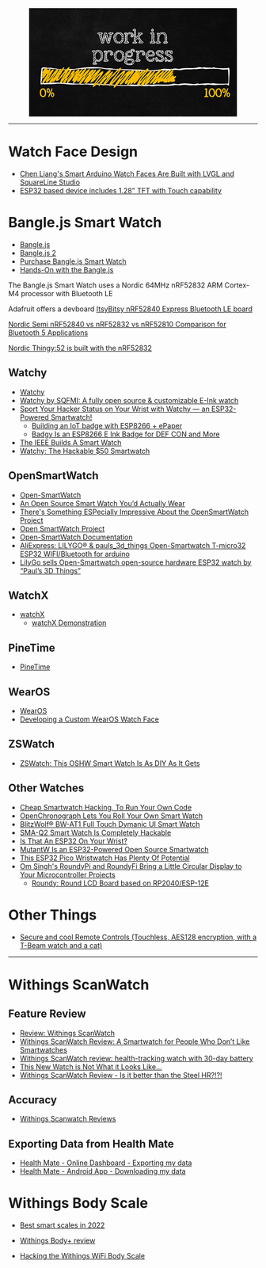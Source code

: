 <!--
Maintainer:   jeffskinnerbox@yahoo.com / www.jeffskinnerbox.me
Version:      0.0.0
-->


<div align="center">
<img src="https://raw.githubusercontent.com/jeffskinnerbox/blog/main/content/images/banners-bkgrds/work-in-progress.jpg" title="These materials require additional work and are not ready for general use." align="center" width=420px height=219px>
</div>


-----



# Watch Face Design

* [Chen Liang's Smart Arduino Watch Faces Are Built with LVGL and SquareLine Studio](https://www.hackster.io/news/chen-liang-s-smart-arduino-watch-faces-are-built-with-lvgl-and-squareline-studio-125a84c86c8f)
* [ESP32 based device includes 1.28” TFT with Touch capability](https://linuxgizmos.com/esp32-based-device-includes-1-28-tft-with-touch-capability/)

# Bangle.js Smart Watch

* [Bangle.js](https://banglejs.com/)
* [Bangle.js 2](https://www.kickstarter.com/projects/gfw/banglejs-2-the-open-smart-watch)
* [Purchase Bangle.js Smart Watch](https://shop.espruino.com/banglejs)
* [Hands-On with the Bangle.js](https://www.hackster.io/news/hands-on-with-the-bangle-js-27a4899dc3bd)

The Bangle.js Smart Watch uses a
Nordic 64MHz nRF52832 ARM Cortex-M4 processor with Bluetooth LE

Adafruit offers a devboard
[ItsyBitsy nRF52840 Express Bluetooth LE board](https://www.geeky-gadgets.com/bluetooth-le-board-02-01-2020/)

[Nordic Semi nRF52840 vs nRF52832 vs nRF52810 Comparison for Bluetooth 5 Applications](https://www.cnx-software.com/2017/08/09/nordic-semi-nrf52840-vs-nrf52832-vs-nrf52810-comparison-for-bluetooth-5-applications/)

 [Nordic Thingy:52 is built with the nRF52832](https://www.nordicsemi.com/Software-and-tools/Prototyping-platforms/Nordic-Thingy-52)

## Watchy

* [Watchy](https://watchy.sqfmi.com/)
* [Watchy by SQFMI: A fully open source & customizable E-Ink watch](https://www.crowdsupply.com/sqfmi/watchy)
* [Sport Your Hacker Status on Your Wrist with Watchy — an ESP32-Powered Smartwatch!](https://www.hackster.io/news/sport-your-hacker-status-on-your-wrist-with-watchy-an-esp32-powered-smartwatch-3db389fd4bc3)
  * [Building an IoT badge with ESP8266 + ePaper](https://medium.com/@monkeytypewritr/esp8266-iot-badge-epaper-c6ef25bdd521)
  * [Badgy Is an ESP8266 E Ink Badge for DEF CON and More](https://www.hackster.io/news/badgy-is-an-esp8266-e-ink-badge-for-def-con-and-more-57ee5f3d54e2)
* [The IEEE Builds A Smart Watch](https://hackaday.com/2021/03/06/the-ieee-builds-a-smart-watch/)
* [Watchy: The Hackable $50 Smartwatch](https://spectrum.ieee.org/geek-life/hands-on/watchy-the-hackable-50-smartwatch)

## OpenSmartWatch

* [Open-SmartWatch](https://www.makerfabs.com/open-smartwatch.html)
* [An Open Source Smart Watch You’d Actually Wear](https://hackaday.com/2021/04/08/an-open-source-smart-watch-youd-actually-wear/)
* [There's Something ESPecially Impressive About the OpenSmartWatch Project](https://www.hackster.io/news/there-s-something-especially-impressive-about-the-opensmartwatch-project-c2c878b983cf)
* [Open SmartWatch Project](https://developer.sony.com/develop/open-devices/more-information/discontinued-projects-initiatives/open-smartwatch-project)
* [Open-SmartWatch Documentation](https://open-smartwatch.github.io/)
* [AliExpress: LILYGO® & pauls_3d_things Open-Smartwatch T-micro32 ESP32 WIFI/Bluetooth for arduino](https://www.aliexpress.com/item/1005002341342799.html)
* [LilyGo sells Open-Smartwatch open-source hardware ESP32 watch by “Paul’s 3D Things”](https://www.cnx-software.com/2021/04/07/lilygo-open-smartwatch-open-source-hardware-esp32-watch-by-pauls-3d-things/)

## WatchX

* [watchX](http://www.watchx.io/)
  * [watchX Demonstration](https://www.youtube.com/watch?v=-_z-94JHiTs)

## PineTime

* [PineTime](https://www.pine64.org/pinetime/)

## WearOS

* [WearOS](https://wearos.google.com/#uniquely-you)
* [Developing a Custom WearOS Watch Face](https://hackaday.com/2022/06/27/developing-a-custom-wearos-watch-face/)

## ZSWatch

* [ZSWatch: This OSHW Smart Watch Is As DIY As It Gets](https://hackaday.com/2023/01/16/zswatch-this-oshw-smart-watch-is-as-diy-as-it-gets/)





## Other Watches

* [Cheap Smartwatch Hacking, To Run Your Own Code](https://hackaday.com/2020/05/02/cheap-smartwatch-hacking-to-run-your-own-code/)
* [OpenChronograph Lets You Roll Your Own Smart Watch](https://hackaday.com/2020/02/26/openchronograph-lets-you-roll-your-own-smart-watch/)
* [BlitzWolf® BW-AT1 Full Touch Dymanic UI Smart Watch](https://www.banggood.com/BlitzWolf-BW-AT1-Full-Screen-Touch-Dymanic-UI-Display-Heart-Rate-Blood-Pressure-Oxygen-Monitor-Weather-Push-Smart-Watch-p-1619435.html)
* [SMA-Q2 Smart Watch Is Completely Hackable](https://hackaday.com/2020/01/30/sma-q2-smart-watch-is-completely-hackable/)
* [Is That An ESP32 On Your Wrist?](https://hackaday.com/2020/05/22/is-that-an-esp32-on-your-wrist/)
* [MutantW Is an ESP32-Powered Open Source Smartwatch](https://www.hackster.io/news/mutantw-is-an-esp32-powered-open-source-smartwatch-4bc6fc5018b1)
* [This ESP32 Pico Wristwatch Has Plenty Of Potential](https://hackaday.com/2022/02/12/this-esp32-pico-wristwatch-has-plenty-of-potential/)
* [Om Singh's RoundyPi and RoundyFi Bring a Little Circular Display to Your Microcontroller Projects](https://www.hackster.io/news/om-singh-s-roundypi-and-roundyfi-bring-a-little-circular-display-to-your-microcontroller-projects-e9d010cfd05a)
  * [Roundy: Round LCD Board based on RP2040/ESP-12E](https://www.kickstarter.com/projects/picobarcodescanner/roundy-round-lcd-board-based-on-pico)

# Other Things

* [Secure and cool Remote Controls (Touchless, AES128 encryption, with a T-Beam watch and a cat)](https://www.youtube.com/watch?v=cXh0T1CWtyg)



-------------


# Withings ScanWatch

## Feature Review

* [Review: Withings ScanWatch](https://www.wired.com/review/withings-scanwatch/)
* [Withings ScanWatch Review: A Smartwatch for People Who Don’t Like Smartwatches](https://www.reviewgeek.com/104990/withings-scanwatch-review-finally-a-simple-alternative-to-smartwatches/)
* [Withings ScanWatch review: health-tracking watch with 30-day battery](https://www.theguardian.com/technology/2020/sep/14/withings-scanwatch-review-health-tracking-watch-with-30-day-battery)
* [This New Watch is Not What it Looks Like...](https://www.youtube.com/watch?v=au-e8QFb0_I)
* [Withings ScanWatch Review - Is it better than the Steel HR?!?!](https://www.youtube.com/watch?v=-DF-nz2YS5E)

## Accuracy

* [Withings Scanwatch Reviews](https://www.youtube.com/watch?v=swQLhrdxEkk&list=PLrpJQJ3tlvklPADcz-WMLuzNU3zlDztx6)

## Exporting Data from Health Mate

* [Health Mate - Online Dashboard - Exporting my data](https://support.withings.com/hc/en-us/articles/201491377-Health-Mate-Online-Dashboard-Exporting-my-data)
* [Health Mate - Android App - Downloading my data](https://support.withings.com/hc/en-us/articles/360001394948-Health-Mate-Android-App-Downloading-my-data)

# Withings Body Scale

* [Best smart scales in 2022](https://www.tomsguide.com/us/best-smart-scales,review-3469.html)
* [Withings Body+ review](https://www.techradar.com/reviews/withings-body)


* [Hacking the Withings WiFi Body Scale](https://blog.chris007.de/hacking-the-withings-wifi-body-scale-2/)
